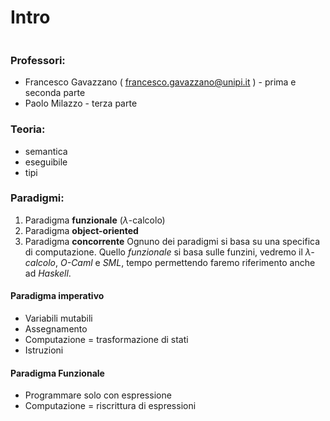 # Intro
```toc
```
### Professori:
* Francesco Gavazzano ( francesco.gavazzano@unipi.it ) - prima e seconda parte
* Paolo Milazzo - terza parte
### Teoria:
* semantica
* eseguibile
* tipi
### Paradigmi:
1. Paradigma **funzionale** ($\lambda$-calcolo)
2. Paradigma **object-oriented**
3. Paradigma **concorrente**
Ognuno dei paradigmi si basa su una specifica di computazione. Quello *funzionale* si basa sulle funzini, vedremo il *$\lambda$-calcolo*, *O-Caml* e *SML*, tempo permettendo faremo riferimento anche ad *Haskell*.
#### Paradigma imperativo
* Variabili mutabili
* Assegnamento
* Computazione = trasformazione di stati
* Istruzioni
#### Paradigma Funzionale
* Programmare solo con espressione
* Computazione = riscrittura di espressioni